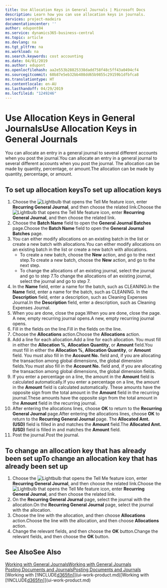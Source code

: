 ```yaml
---
title: Use Allocation Keys in General Journals | Microsoft Docs
description: Learn how you can use allocation keys in journals.
services: project-madeira
documentationcenter: ''
author: edupont04
ms.service: dynamics365-business-central
ms.topic: article
ms.devlang: na
ms.tgt_pltfrm: na
ms.workload: na
ms.search.keywords: cost accounting
ms.date: 04/01/2019
ms.author: edupont
ms.openlocfilehash: aa2e553b28825338dadd758f48c5ff43a0494cf4
ms.sourcegitcommit: 60b87e5eb32bb408dd65b9855c29159b1dfbfca8
ms.translationtype: HT
ms.contentlocale: en-AU
ms.lasthandoff: 04/29/2019
ms.locfileid: "1249246"
---
```

# <a name="use-allocation-keys-in-general-journals"></a><span data-ttu-id="f7413-103">Use Allocation Keys in General Journals</span><span class="sxs-lookup"><span data-stu-id="f7413-103">Use Allocation Keys in General Journals</span></span>
<span data-ttu-id="f7413-104">You can allocate an entry in a general journal to several different accounts when you post the journal.</span><span class="sxs-lookup"><span data-stu-id="f7413-104">You can allocate an entry in a general journal to several different accounts when you post the journal.</span></span> <span data-ttu-id="f7413-105">The allocation can be made by quantity, percentage, or amount.</span><span class="sxs-lookup"><span data-stu-id="f7413-105">The allocation can be made by quantity, percentage, or amount.</span></span>

## <a name="to-set-up-allocation-keys"></a><span data-ttu-id="f7413-106">To set up allocation keys</span><span class="sxs-lookup"><span data-stu-id="f7413-106">To set up allocation keys</span></span>
1. <span data-ttu-id="f7413-107">Choose the ![Lightbulb that opens the Tell Me feature](media/ui-search/search_small.png "Tell me what you want to do") icon, enter **Recurring General Journal**, and then choose the related link.</span><span class="sxs-lookup"><span data-stu-id="f7413-107">Choose the ![Lightbulb that opens the Tell Me feature](media/ui-search/search_small.png "Tell me what you want to do") icon, enter **Recurring General Journal**, and then choose the related link.</span></span>
2. <span data-ttu-id="f7413-108">Choose the **Batch Name** field to open the **General Journal Batches** page.</span><span class="sxs-lookup"><span data-stu-id="f7413-108">Choose the **Batch Name** field to open the **General Journal Batches** page.</span></span>
3. <span data-ttu-id="f7413-109">You can either modify allocations on an existing batch in the list or create a new batch with allocations.</span><span class="sxs-lookup"><span data-stu-id="f7413-109">You can either modify allocations on an existing batch in the list or create a new batch with allocations.</span></span>
   * <span data-ttu-id="f7413-110">To create a new batch, choose the **New** action, and go to the next step.</span><span class="sxs-lookup"><span data-stu-id="f7413-110">To create a new batch, choose the **New** action, and go to the next step.</span></span>
   * <span data-ttu-id="f7413-111">To change the allocations of an existing journal, select the journal and go to step 7.</span><span class="sxs-lookup"><span data-stu-id="f7413-111">To change the allocations of an existing journal, select the journal and go to step 7.</span></span>    
4. <span data-ttu-id="f7413-112">In the **Name** field, enter a name for the batch, such as CLEANING.</span><span class="sxs-lookup"><span data-stu-id="f7413-112">In the **Name** field, enter a name for the batch, such as CLEANING.</span></span> <span data-ttu-id="f7413-113">In the **Description** field, enter a description, such as Cleaning Expenses Journal.</span><span class="sxs-lookup"><span data-stu-id="f7413-113">In the **Description** field, enter a description, such as Cleaning Expenses Journal.</span></span>
5. <span data-ttu-id="f7413-114">When you are done, close the page.</span><span class="sxs-lookup"><span data-stu-id="f7413-114">When you are done, close the page.</span></span> <span data-ttu-id="f7413-115">A new, empty recurring journal opens.</span><span class="sxs-lookup"><span data-stu-id="f7413-115">A new, empty recurring journal opens.</span></span>
6. <span data-ttu-id="f7413-116">Fill in the fields on the line.</span><span class="sxs-lookup"><span data-stu-id="f7413-116">Fill in the fields on the line.</span></span>
7. <span data-ttu-id="f7413-117">Choose the **Allocations** action.</span><span class="sxs-lookup"><span data-stu-id="f7413-117">Choose the **Allocations** action.</span></span>
8. <span data-ttu-id="f7413-118">Add a line for each allocation.</span><span class="sxs-lookup"><span data-stu-id="f7413-118">Add a line for each allocation.</span></span> <span data-ttu-id="f7413-119">You must fill in either the **Allocation %**, **Allocation Quantity**, or **Amount** field.</span><span class="sxs-lookup"><span data-stu-id="f7413-119">You must fill in either the **Allocation %**, **Allocation Quantity**, or **Amount** field.</span></span> <span data-ttu-id="f7413-120">You must also fill in the **Account No.** field and, if you are allocating the transaction among global dimensions, the global dimension fields.</span><span class="sxs-lookup"><span data-stu-id="f7413-120">You must also fill in the **Account No.** field and, if you are allocating the transaction among global dimensions, the global dimension fields.</span></span>
9. <span data-ttu-id="f7413-121">If you enter a percentage on a line, the amount in the **Amount** field is calculated automatically.</span><span class="sxs-lookup"><span data-stu-id="f7413-121">If you enter a percentage on a line, the amount in the **Amount** field is calculated automatically.</span></span> <span data-ttu-id="f7413-122">These amounts have the opposite sign from the total amount in the **Amount** field in the recurring journal.</span><span class="sxs-lookup"><span data-stu-id="f7413-122">These amounts have the opposite sign from the total amount in the **Amount** field in the recurring journal.</span></span>
10. <span data-ttu-id="f7413-123">After entering the allocations lines, choose **OK** to return to the **Recurring General Journal** page.</span><span class="sxs-lookup"><span data-stu-id="f7413-123">After entering the allocations lines, choose **OK** to return to the **Recurring General Journal** page.</span></span> <span data-ttu-id="f7413-124">The **Allocated Amt. (USD)** field is filled in and matches the **Amount** field.</span><span class="sxs-lookup"><span data-stu-id="f7413-124">The **Allocated Amt. (USD)** field is filled in and matches the **Amount** field.</span></span>
11. <span data-ttu-id="f7413-125">Post the journal.</span><span class="sxs-lookup"><span data-stu-id="f7413-125">Post the journal.</span></span>

## <a name="to-change-an-allocation-key-that-has-already-been-set-up"></a><span data-ttu-id="f7413-126">To change an allocation key that has already been set up</span><span class="sxs-lookup"><span data-stu-id="f7413-126">To change an allocation key that has already been set up</span></span>
1. <span data-ttu-id="f7413-127">Choose the ![Lightbulb that opens the Tell Me feature](media/ui-search/search_small.png "Tell me what you want to do") icon, enter **Recurring General Journal**, and then choose the related link.</span><span class="sxs-lookup"><span data-stu-id="f7413-127">Choose the ![Lightbulb that opens the Tell Me feature](media/ui-search/search_small.png "Tell me what you want to do") icon, enter **Recurring General Journal**, and then choose the related link.</span></span>
2. <span data-ttu-id="f7413-128">On the **Recurring General Journal** page, select the journal with the allocation.</span><span class="sxs-lookup"><span data-stu-id="f7413-128">On the **Recurring General Journal** page, select the journal with the allocation.</span></span>
3. <span data-ttu-id="f7413-129">Choose the line with the allocation, and then choose **Allocations** action.</span><span class="sxs-lookup"><span data-stu-id="f7413-129">Choose the line with the allocation, and then choose **Allocations** action.</span></span>
4. <span data-ttu-id="f7413-130">Change the relevant fields, and then choose the **OK** button.</span><span class="sxs-lookup"><span data-stu-id="f7413-130">Change the relevant fields, and then choose the **OK** button.</span></span>

## <a name="see-also"></a><span data-ttu-id="f7413-131">See Also</span><span class="sxs-lookup"><span data-stu-id="f7413-131">See Also</span></span>
[<span data-ttu-id="f7413-132">Working with General Journals</span><span class="sxs-lookup"><span data-stu-id="f7413-132">Working with General Journals</span></span>](ui-work-general-journals.md)  
[<span data-ttu-id="f7413-133">Posting Documents and Journals</span><span class="sxs-lookup"><span data-stu-id="f7413-133">Posting Documents and Journals</span></span>](ui-post-documents-journals.md)  
<span data-ttu-id="f7413-134">[Working with [!INCLUDE[d365fin](includes/d365fin_md.md)]](ui-work-product.md)</span><span class="sxs-lookup"><span data-stu-id="f7413-134">[Working with [!INCLUDE[d365fin](includes/d365fin_md.md)]](ui-work-product.md)</span></span>
